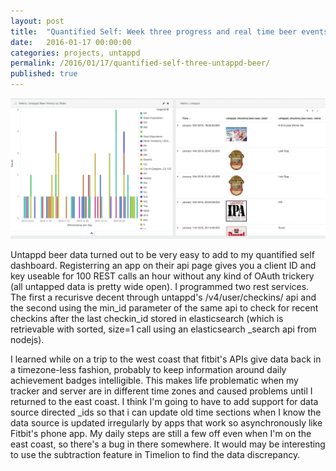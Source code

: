```yaml
---
layout: post
title:  "Quantified Self: Week three progress and real time beer events using Untappd"
date:   2016-01-17 00:00:00
categories: projects, untappd
permalink: /2016/01/17/quantified-self-three-untappd-beer/
published: true
---
```


![Beer in my dashboard](/images/posts/2016-01-17-beer.jpg "Beer Dashboard")

Untappd beer data turned out to be very easy to add to my quantified self dashboard.  Registerring an app on their api page gives you a client ID and key useable for 100 REST calls an hour without any kind of OAuth trickery (all untapped data is pretty wide open).  I programmed two rest services.  The first a recurisve decent through untappd's /v4/user/checkins/ api and the second using the min_id parameter of the same api to check for recent checkins after the last checkin_id stored in elasticsearch (which is retrievable with sorted, size=1 call using an elasticsearch _search api from nodejs). 

I learned while on a trip to the west coast that fitbit's APIs give data back in a timezone-less fashion, probably to keep information around daily achievement badges intelligible.  This makes life problematic when my tracker and server are in different time zones and caused problems until I returned to the east coast.  I think I'm going to have to add support for data source directed _ids so that i can update old time sections when I know the data source is updated irregularly by apps that work so asynchronously like Fitbit's phone app.  My daily steps are still a few off even when I'm on the east coast, so there's a bug in there somewhere.  It would may be interesting to use the subtraction feature in Timelion to find the data discrepancy.